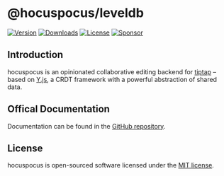 # @hocuspocus/leveldb
[![Version](https://img.shields.io/npm/v/@hocuspocus/leveldb.svg?label=version)](https://www.npmjs.com/package/@hocuspocus/leveldb)
[![Downloads](https://img.shields.io/npm/dm/@hocuspocus/leveldb.svg)](https://npmcharts.com/compare/tiptap?minimal=true)
[![License](https://img.shields.io/npm/l/@hocuspocus/leveldb.svg)](https://www.npmjs.com/package/@hocuspocus/leveldb)
[![Sponsor](https://img.shields.io/static/v1?label=Sponsor&message=%E2%9D%A4&logo=GitHub)](https://github.com/sponsors/ueberdosis)

## Introduction
hocuspocus is an opinionated collaborative editing backend for [tiptap](https://github.com/ueberdosis/tiptap) – based on [Y.js](https://github.com/yjs/yjs), a CRDT framework with a powerful abstraction of shared data.

## Offical Documentation
Documentation can be found in the [GitHub repository](https://github.com/ueberdosis/hocuspocus).

## License
hocuspocus is open-sourced software licensed under the [MIT license](https://github.com/ueberdosis/hocuspocus/blob/main/LICENSE.md).
